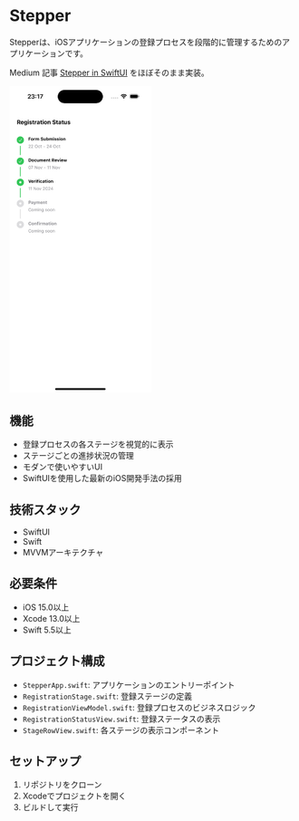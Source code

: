 # Stepper

Stepperは、iOSアプリケーションの登録プロセスを段階的に管理するためのアプリケーションです。

Medium 記事 
[Stepper in SwiftUI](https://blog.stackademic.com/stepper-in-swiftui-8e29e3e1c084) をほぼそのまま実装。

<img src="images/screenshot.png" width="250px">

## 機能

- 登録プロセスの各ステージを視覚的に表示
- ステージごとの進捗状況の管理
- モダンで使いやすいUI
- SwiftUIを使用した最新のiOS開発手法の採用

## 技術スタック

- SwiftUI
- Swift
- MVVMアーキテクチャ

## 必要条件

- iOS 15.0以上
- Xcode 13.0以上
- Swift 5.5以上

## プロジェクト構成

- `StepperApp.swift`: アプリケーションのエントリーポイント
- `RegistrationStage.swift`: 登録ステージの定義
- `RegistrationViewModel.swift`: 登録プロセスのビジネスロジック
- `RegistrationStatusView.swift`: 登録ステータスの表示
- `StageRowView.swift`: 各ステージの表示コンポーネント

## セットアップ

1. リポジトリをクローン
2. Xcodeでプロジェクトを開く
3. ビルドして実行
